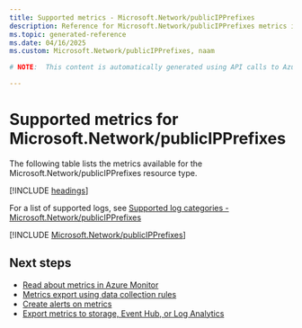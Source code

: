```yaml
---
title: Supported metrics - Microsoft.Network/publicIPPrefixes
description: Reference for Microsoft.Network/publicIPPrefixes metrics in Azure Monitor.
ms.topic: generated-reference
ms.date: 04/16/2025
ms.custom: Microsoft.Network/publicIPPrefixes, naam

# NOTE:  This content is automatically generated using API calls to Azure. Any edits made on these files will be overwritten in the next run of the script. 

---
```


  
# Supported metrics for Microsoft.Network/publicIPPrefixes
  
The following table lists the metrics available for the Microsoft.Network/publicIPPrefixes resource type.  
  
  
[!INCLUDE [headings](~/reusable-content/ce-skilling/azure/includes/azure-monitor/reference/metrics/metrics-headings.md)]  
  
  
  
For a list of supported logs, see [Supported log categories - Microsoft.Network/publicIPPrefixes](../supported-logs/microsoft-network-publicipprefixes-logs.md)  
  
 

[!INCLUDE [Microsoft.Network/publicIPPrefixes](~/reusable-content/ce-skilling/azure/includes/azure-monitor/reference/metrics/microsoft-network-publicipprefixes-metrics-include.md)]  



## Next steps

- [Read about metrics in Azure Monitor](/azure/azure-monitor/data-platform)
- [Metrics export using data collection rules](/azure/azure-monitor/essentials/data-collection-metrics)
- [Create alerts on metrics](/azure/azure-monitor/alerts/alerts-overview)
- [Export metrics to storage, Event Hub, or Log Analytics](/azure/azure-monitor/essentials/platform-logs-overview)
